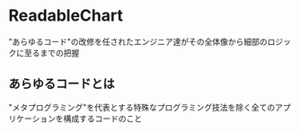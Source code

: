 # ReadableChart

"あらゆるコード"の改修を任されたエンジニア達がその全体像から細部のロジックに至るまでの把握


## あらゆるコードとは

"メタプログラミング"を代表とする特殊なプログラミング技法を除く全てのアプリケーションを構成するコードのこと






